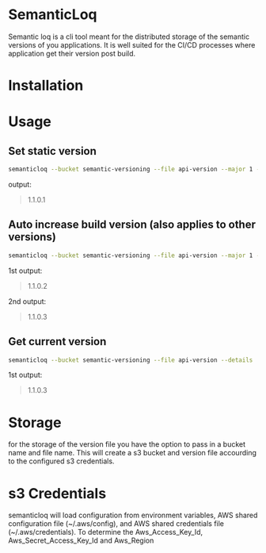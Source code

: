 # SemanticLoq

Semantic loq is a cli tool meant for the distributed storage of the semantic versions of you applications. It is well suited for the CI/CD processes where application get their version post build.

# Installation

# Usage

## Set static version

```sh
semanticloq --bucket semantic-versioning --file api-version --major 1 --minor 1 --patch 0 --build 1

```
output: 
> 1.1.0.1

## Auto increase build version (also applies to other versions)

```sh
semanticloq --bucket semantic-versioning --file api-version --major 1 --minor 1 --patch 0 --build +1

```
1st output: 
> 1.1.0.2

2nd output: 
> 1.1.0.3

## Get current version

```sh
semanticloq --bucket semantic-versioning --file api-version --details

```
1st output: 
> 1.1.0.3

# Storage

for the storage of the version file you have the option to pass in a bucket name and file name. This will create a s3 bucket and version file accourding to the configured s3 credentials. 

# s3 Credentials

semanticloq will load configuration from environment variables, AWS shared configuration file (~/.aws/config), and AWS shared credentials file (~/.aws/credentials). To determine the Aws_Access_Key_Id, Aws_Secret_Access_Key_Id and Aws_Region
